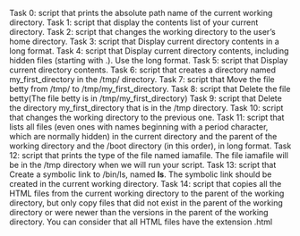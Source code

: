 Task 0: script that prints the absolute path name of the current working directory.
Task 1: script that display the contents list of your current directory.
Task 2: script that changes the working directory to the user’s home directory.
Task 3: script that Display current directory contents in a long format.
Task 4: script that Display current directory contents, including hidden files (starting with .). Use the long format.
Task 5: script that Display current directory contents.
Task 6: script that creates a directory named my_first_directory in the /tmp/ directory.
Task 7: script that Move the file betty from /tmp/ to /tmp/my_first_directory.
Task 8: script that Delete the file betty(The file betty is in /tmp/my_first_directory)
Task 9: script that Delete the directory my_first_directory that is in the /tmp directory.
Task 10: script that changes the working directory to the previous one.
Task 11: script that lists all files (even ones with names beginning with a period character, which are normally hidden) in the current directory and the parent of the working directory and the /boot directory (in this order), in long format.
Task 12: script that  prints the type of the file named iamafile. The file iamafile will be in the /tmp directory when we will run your script.
Task 13: script that Create a symbolic link to /bin/ls, named __ls__. The symbolic link should be created in the current working directory.
Task 14: script that copies all the HTML files from the current working directory to the parent of the working directory, but only copy files that did not exist in the parent of the working directory or were newer than the versions in the parent of the working directory.
You can consider that all HTML files have the extension .html